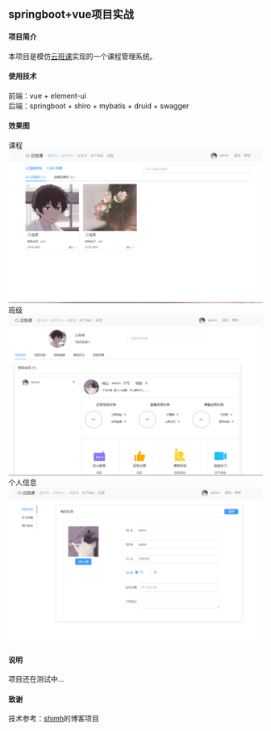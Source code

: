 springboot+vue项目实战
--------------------
#### 项目简介
本项目是模仿[云班课](https://www.mosoteach.cn/)实现的一个课程管理系统。

#### 使用技术
前端：vue + element-ui <br>
后端：springboot + shiro + mybatis + druid + swagger

#### 效果图
课程
![课程](./document/course.png)
班级
![班级](./document/clazz.png)
个人信息
![个人信息](./document/info.png)

#### 说明
项目还在测试中...

#### 致谢
技术参考：[shimh](https://github.com/shimh-develop/blog-vue-springboot)的博客项目